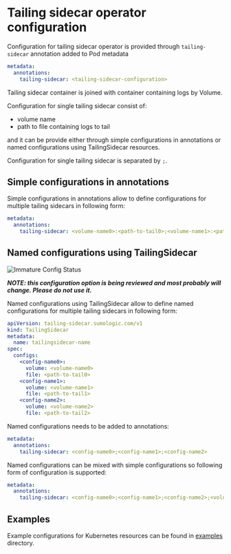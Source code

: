 # Tailing sidecar operator configuration

Configuration for tailing sidecar operator is provided through `tailing-sidecar` annotation added to Pod metadata

```yaml
metadata:
  annotations:
    tailing-sidecar: <tailing-sidecar-configuration>
```

Tailing sidecar container is joined with container containing logs by Volume.

Configuration for single tailing sidecar consist of:

- volume name
- path to file containing logs to tail

and it can be provide either through simple configurations in annotations or named configurations using TailingSidecar resources.

Configuration for single tailing sidecar is separated by `;`.

## Simple configurations in annotations

Simple configurations in annotations allow to define configurations for multiple tailing sidecars in following form:

```yaml
metadata:
  annotations:
    tailing-sidecar: <volume-name0>:<path-to-tail0>;<volume-name1>:<path-to-tail1>;<volume-name2>:<path-to-tail2>
```

## Named configurations using TailingSidecar

![Immature Config Status](https://img.shields.io/badge/config-immature-important?style=for-the-badge)

**_NOTE: this configuration option is being reviewed and most probably will change. Please do not use it._**

Named configurations using TailingSidecar allow to define named configurations for multiple tailing sidecars in following form:

```yaml
apiVersion: tailing-sidecar.sumologic.com/v1
kind: TailingSidecar
metadata:
  name: tailingsidecar-name
spec:
  configs:
    <config-name0>:
      volume: <volume-name0>
      file: <path-to-tail0>
    <config-name1>:
      volume: <volume-name1>
      file: <path-to-tail1>
    <config-name2>:
      volume: <volume-name2>
      file: <path-to-tail2>
```

Named configurations needs to be added to annotations:

```yaml
metadata:
  annotations:
    tailing-sidecar: <config-name0>;<config-name1>;<config-name2>
```

Named configurations can be mixed with simple configurations so following form of configuration is supported:

```yaml
metadata:
  annotations:
    tailing-sidecar: <config-name0>;<config-name1>;<config-name2>;<volume-name3>:<path-to-tail3>;<volume-name4>:<path-to-tail4>
```

## Examples

Example configurations for Kubernetes resources can be found in [examples](../examples) directory.
